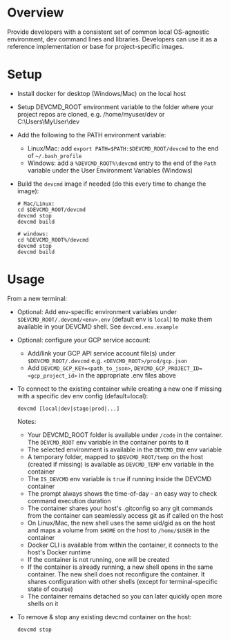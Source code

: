 # Overview
Provide developers with a consistent set of common local OS-agnostic environment, dev command lines and libraries.
Developers can use it as a reference implementation or base for project-specific images.

# Setup

* Install docker for desktop (Windows/Mac) on the local host

* Setup DEVCMD_ROOT environment variable to the folder where your project repos are cloned, e.g. /home/myuser/dev or C:\Users\MyUser\dev

* Add the following to the PATH environment variable:
  * Linux/Mac: add `export PATH=$PATH:$DEVCMD_ROOT/devcmd` to the end of `~/.bash_profile`
  * Windows: add a `%DEVCMD_ROOT%\devcmd` entry to the end of the `Path` variable under the User Environment Variables (Windows)

* Build the `devcmd` image if needed (do this every time to change the image):
  ```
  # Mac/Linux:
  cd $DEVCMD_ROOT/devcmd
  devcmd stop
  devcmd build

  # windows:
  cd %DEVCMD_ROOT%/devcmd
  devcmd stop
  devcmd build
  ```

# Usage

From a new terminal:

* Optional: Add env-specific environment variables under `$DEVCMD_ROOT/.devcmd/<env>.env` (default env is `local`) to make them available in your DEVCMD shell.
  See `devcmd.env.example`

* Optional: configure your GCP service account:
  * Add/link your GCP API service account file(s) under `$DEVCMD_ROOT/.devcmd` e.g. `<DEVCMD_ROOT>/prod/gcp.json`
  * Add `DEVCMD_GCP_KEY=<path_to_json>`, `DEVCMD_GCP_PROJECT_ID=<gcp_project_id>` in the appropriate .env files above

* To connect to the existing container while creating a new one if missing with a specific dev env config (default=local):
  ```
  devcmd [local|dev|stage|prod|...]
  ```
  Notes:
  * Your DEVCMD_ROOT folder is available under `/code` in the container. The `DEVCMD_ROOT` env variable in the container points to it
  * The selected environment is available in the `DEVCMD_ENV` env variable
  * A temporary folder, mapped to `$DEVCMD_ROOT/temp` on the host (created if missing) is available as `DEVCMD_TEMP` env variable in the container
  * The `IS_DEVCMD` env variable is `true` if running inside the DEVCMD container
  * The prompt always shows the time-of-day - an easy way to check command execution duration
  * The container shares your host's .gitconfig so any git commands from the container can seamlessly access git as if called on the host
  * On Linux/Mac, the new shell uses the same uid/gid as on the host and maps a volume from `$HOME` on the host to `/home/$USER` in the container
  * Docker CLI is available from within the container, it connects to the host's Docker runtime
  * If the container is not running, one will be created
  * If the container is already running, a new shell opens in the same container.
  The new shell does not reconfigure the container. It shares configuration with other shells
  (except for terminal-specific state of course)
  * The container remains detached so you can later quickly open more shells on it

* To remove & stop any existing devcmd container on the host:
  ```
  devcmd stop
  ```
